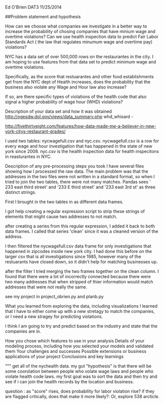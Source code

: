 Ed O'Brien
DAT3
11/25/2014


##Problem statement and hypothesis


How can we choose what companies we investigate in a better way to increase the probability of chosing companies that have minium wage and 
overtime violations? Can we use health inspection data to predict Fair Labor Standards Act ( the law that regulates minumum wage and overtime pay)
violations?

NYC has a data set of over 500,000 rows on the restaurantes in the city. I am hoping to use features from that 
data set to predict minimum wage and overtime violations.

Specifically, as the score that restuarantes and other food establishments get from the NYC dept of Health increases, does the probability that the business also violate any Wage and Hour law also increase? 

If so, are there specific types of violations of the health code that also signal a higher probability of wage hour (WHD) violations?



Description of your data set and how it was obtained
http://ogesdw.dol.gov/views/data_summary.php
whd_whisard - 

http://fivethirtyeight.com/features/how-data-made-me-a-believer-in-new-york-citys-restaurant-grades/


I used two tables: nycwagefull.csv and nyc.csv.
nycwagefull.csv is a row for every wage and hour investigation that has happened in the state of new york since 2008.
nyc.csv is the health inspection data for health inspecitons in reasturantes in NYC. 

Description of any pre-processing steps you took
I have several files showing how I processed the raw data.
The main problem was that the addresses in the two files were not written in a standard format, so when I tried to join the two tables,
there were not many matches. Pandas sees ' 233 east third street' and '233 E third street' and '233 east 3rd st' as three distinct strings.

First I brought in the two tables in as different data frames. 

I got help creating a regular expression script to strip these strings of elements that might cause two addresses to not match. 

after creating a series from this regular expression, I added it back to both data frames.  I called that series 'clean' since it was a cleaned version of the address. 

I then filtered the nycwagefull.csv data frame for only investigations that happened in zipcodes inside new york city. 
I had done this before on the larger csv that is all investigations since 1985, however many of the restuarants have closed down, so 
it didn't help for matching businesses up. 

after the filter I tried merging the two frames together on the clean column. I found that there were a lot of incorrectly 
connected because there were two many addresses that when stripped of thier information would match addresses that were not 
really the same. 

see my project in project_obrien.py and planb.py

What you learned from exploring the data, including visualizations
I learned that I have to either come up with a new stretagy to match the companies, or I need a new stragey for predicting 
violations. 

I think I am going to try and predict based on the industry and state that the companies are in. 


How you chose which features to use in your analysis
Details of your modeling process, including how you selected your models and validated them
Your challenges and successes
Possible extensions or business applications of your project
Conclusions and key learnings

"""
get all of the nychealth data.
my gut "hypothesis" is that there will be some coorolation between people who volate
wage laws and people who violate health code laws. 
my first goal was to sort the data and then try and see if i can join
the health records by the location and business.

question : as "score" rises, does probability for labor violation rise? 
if they are flagged critically, does that make it more likely?:
Or, explore 538 arcticle.    
